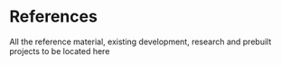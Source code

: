 # References

All the reference material, existing development, research and prebuilt projects to be located here